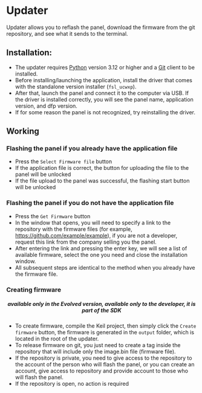 # Updater
  
Updater allows you to reflash the panel, download the firmware from the git repository, and see what it sends to the terminal.

## Installation:
* The updater requires [Python](https://www.python.org/downloads/) version 3.12 or higher and a [Git](https://git-scm.com/downloads) client to be installed.
* Before installing/launching the application, install the driver that comes with the standalone version installer (`fsl_ucwxp`).
* After that, launch the panel and connect it to the computer via USB. If the driver is installed correctly, you will see the panel name, application version, and dfp version.
* If for some reason the panel is not recognized, try reinstalling the driver.

## Working

### Flashing the panel if you already have the application file
* Press the `Select Firmware file` button
* If the application file is correct, the button for uploading the file to the panel will be unlocked 
* If the file upload to the panel was successful, the flashing start button will be unlocked

### Flashing the panel if you do not have the application file
* Press the `Get Firmware` button
* In the window that opens, you will need to specify a link to the repository with the firmware files (for example, https://github.com/example/example), if you are not a developer, request this link from the company selling you the panel.
* After entering the link and pressing the enter key, we will see a list of available firmware, select the one you need and close the installation window.
* All subsequent steps are identical to the method when you already have the firmware file.

### Creating firmware

##### <center>available only in the Evolved version, available only to the developer, it is part of the SDK</center>
* To create firmware, compile the Keil project, then simply click the `Create firmware` button, the firmware is generated in the `output` folder, which is located in the root of the updater.
* To release firmware on git, you just need to create a tag inside the repository that will include only the image.bin file (firmware file).
* If the repository is private, you need to give access to the repository to the account of the person who will flash the panel, or you can create an account, give access to repository and provide account to those who will flash the panel.
* If the repository is open, no action is required